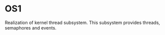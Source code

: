 # OS1

Realization of kernel thread subsystem. This subsystem provides threads, semaphores and events.
